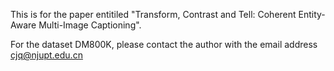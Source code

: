 This is for the paper entitiled "Transform, Contrast and Tell: Coherent Entity-Aware Multi-Image Captioning". 

For the dataset DM800K, please contact the author with the email address cjq@njupt.edu.cn
